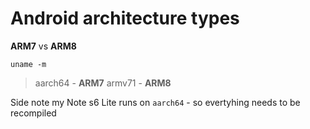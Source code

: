 # Android architecture types

**ARM7** vs **ARM8** 

`uname -m` 

> aarch64 - **ARM7**
> armv71  - **ARM8** 


Side note my Note s6 Lite runs on `aarch64` - so evertyhing needs to be recompiled 
